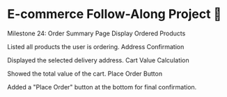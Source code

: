 # **E-commerce Follow-Along Project 🚀**
Milestone 24: Order Summary Page 
Display Ordered Products

Listed all products the user is ordering.
Address Confirmation

Displayed the selected delivery address.
Cart Value Calculation

Showed the total value of the cart.
Place Order Button

Added a "Place Order" button at the bottom for final confirmation.